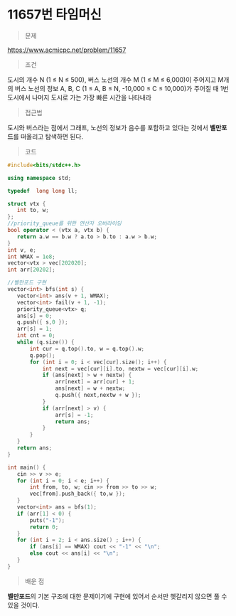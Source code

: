 # 11657번 타임머신

> 문제

https://www.acmicpc.net/problem/11657

> 조건

도시의 개수 N (1 ≤ N ≤ 500), 버스 노선의 개수 M (1 ≤ M ≤ 6,000)이 주어지고 M개의 버스 노선의 정보 A, B, C (1 ≤ A, B ≤ N, -10,000 ≤ C ≤ 10,000)가 주어질 때 1번 도시에서 나머지 도시로 가는 가장 빠른 시간을 나타내라

> 접근법

도시와 버스라는 점에서 그래프, 노선의 정보가 음수를 포함하고 있다는 것에서 **벨만포드**를 떠올리고 탐색하면 된다.

> 코드

 ``` c++
#include<bits/stdc++.h>

using namespace std;

typedef  long long ll;

struct vtx {
	int to, w;
};
//priority_queue를 위한 연산자 오버라이딩
bool operator < (vtx a, vtx b) {
	return a.w == b.w ? a.to > b.to : a.w > b.w;
}
int v, e;
int WMAX = 1e8;
vector<vtx > vec[202020];
int arr[20202];

//벨만포드 구현
vector<int> bfs(int s) {
	vector<int> ans(v + 1, WMAX);
	vector<int> fail(v + 1, -1);
	priority_queue<vtx> q;
	ans[s] = 0;
	q.push({ s,0 });
	arr[s] = 1;
	int cnt = 0;
	while (q.size()) {
		int cur = q.top().to, w = q.top().w;
		q.pop();
		for (int i = 0; i < vec[cur].size(); i++) {
			int next = vec[cur][i].to, nextw = vec[cur][i].w;
			if (ans[next] > w + nextw) {
				arr[next] = arr[cur] + 1;
				ans[next] = w + nextw;
				q.push({ next,nextw + w });
			}
			if (arr[next] > v) {
				arr[s] = -1;
				return ans;
			}
		}
	}
	return ans;
}

int main() {
	cin >> v >> e;
	for (int i = 0; i < e; i++) {
		int from, to, w; cin >> from >> to >> w;
		vec[from].push_back({ to,w });
	}
	vector<int> ans = bfs(1);
	if (arr[1] < 0) {
		puts("-1");
		return 0;
	}
	for (int i = 2; i < ans.size() ; i++) {
		if (ans[i] == WMAX) cout << "-1" << "\n";
		else cout << ans[i] << "\n";
	}
}
```

> 배운 점

**벨만포드**의 기본 구조에 대한 문제이기에 구현에 있어서 순서만 헷갈리지 않으면 풀 수 있을 것이다.
